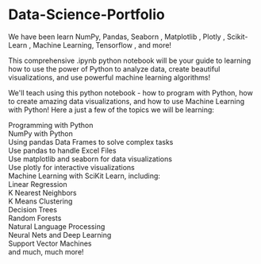 # Data-Science-Portfolio
We have been learn NumPy, Pandas, Seaborn , Matplotlib , Plotly , Scikit-Learn , Machine Learning, Tensorflow , and more!

This comprehensive .ipynb python notebook will be your guide to learning how to use the power of Python to analyze data, create beautiful visualizations, and use powerful machine learning algorithms!

We'll teach using this python notebook - how to program with Python, how to create amazing data visualizations, and how to use Machine Learning with Python! Here a just a few of the topics we will be learning:

Programming with Python </br>
NumPy with Python </br>
Using pandas Data Frames to solve complex tasks </br>
Use pandas to handle Excel Files </br>
Use matplotlib and seaborn for data visualizations </br>
Use plotly for interactive visualizations </br>
Machine Learning with SciKit Learn, including: </br>
Linear Regression </br>
K Nearest Neighbors </br>
K Means Clustering </br>
Decision Trees </br>
Random Forests </br>
Natural Language Processing </br>
Neural Nets and Deep Learning </br>
Support Vector Machines </br>
and much, much more!
